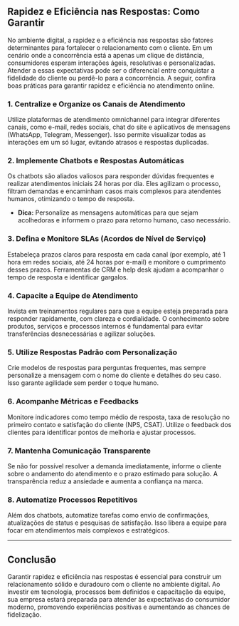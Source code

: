 ## Rapidez e Eficiência nas Respostas: Como Garantir

No ambiente digital, a rapidez e a eficiência nas respostas são fatores determinantes para fortalecer o relacionamento com o cliente. Em um cenário onde a concorrência está a apenas um clique de distância, consumidores esperam interações ágeis, resolutivas e personalizadas. Atender a essas expectativas pode ser o diferencial entre conquistar a fidelidade do cliente ou perdê-lo para a concorrência. A seguir, confira boas práticas para garantir rapidez e eficiência no atendimento online.

### 1. **Centralize e Organize os Canais de Atendimento**

Utilize plataformas de atendimento omnichannel para integrar diferentes canais, como e-mail, redes sociais, chat do site e aplicativos de mensagens (WhatsApp, Telegram, Messenger). Isso permite visualizar todas as interações em um só lugar, evitando atrasos e respostas duplicadas.

### 2. **Implemente Chatbots e Respostas Automáticas**

Os chatbots são aliados valiosos para responder dúvidas frequentes e realizar atendimentos iniciais 24 horas por dia. Eles agilizam o processo, filtram demandas e encaminham casos mais complexos para atendentes humanos, otimizando o tempo de resposta.

- **Dica:** Personalize as mensagens automáticas para que sejam acolhedoras e informem o prazo para retorno humano, caso necessário.

### 3. **Defina e Monitore SLAs (Acordos de Nível de Serviço)**

Estabeleça prazos claros para resposta em cada canal (por exemplo, até 1 hora em redes sociais, até 24 horas por e-mail) e monitore o cumprimento desses prazos. Ferramentas de CRM e help desk ajudam a acompanhar o tempo de resposta e identificar gargalos.

### 4. **Capacite a Equipe de Atendimento**

Invista em treinamentos regulares para que a equipe esteja preparada para responder rapidamente, com clareza e cordialidade. O conhecimento sobre produtos, serviços e processos internos é fundamental para evitar transferências desnecessárias e agilizar soluções.

### 5. **Utilize Respostas Padrão com Personalização**

Crie modelos de respostas para perguntas frequentes, mas sempre personalize a mensagem com o nome do cliente e detalhes do seu caso. Isso garante agilidade sem perder o toque humano.

### 6. **Acompanhe Métricas e Feedbacks**

Monitore indicadores como tempo médio de resposta, taxa de resolução no primeiro contato e satisfação do cliente (NPS, CSAT). Utilize o feedback dos clientes para identificar pontos de melhoria e ajustar processos.

### 7. **Mantenha Comunicação Transparente**

Se não for possível resolver a demanda imediatamente, informe o cliente sobre o andamento do atendimento e o prazo estimado para solução. A transparência reduz a ansiedade e aumenta a confiança na marca.

### 8. **Automatize Processos Repetitivos**

Além dos chatbots, automatize tarefas como envio de confirmações, atualizações de status e pesquisas de satisfação. Isso libera a equipe para focar em atendimentos mais complexos e estratégicos.

---

## **Conclusão**

Garantir rapidez e eficiência nas respostas é essencial para construir um relacionamento sólido e duradouro com o cliente no ambiente digital. Ao investir em tecnologia, processos bem definidos e capacitação da equipe, sua empresa estará preparada para atender às expectativas do consumidor moderno, promovendo experiências positivas e aumentando as chances de fidelização.